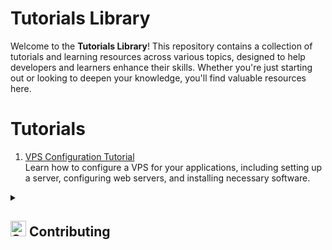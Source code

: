 # Tutorials Library

Welcome to the **Tutorials Library**! This repository contains a collection of tutorials and learning resources across various topics, designed to help developers and learners enhance their skills. Whether you're just starting out or looking to deepen your knowledge, you'll find valuable resources here.

# Tutorials

1. [VPS Configuration Tutorial](https://github.com/GylanSalih/Tutorials-Library/blob/main/HowToConfigVPS/HowToConfigVPS.md)  
   Learn how to configure a VPS for your applications, including setting up a server, configuring web servers, and installing necessary software.


<details>
  <summary><h2><img src="https://raw.githubusercontent.com/Tarikul-Islam-Anik/Animated-Fluent-Emojis/master/Emojis/Smilies/Smiling%20Cat%20with%20Heart-Eyes.png" alt="Smiling Cat with Heart-Eyes" width="25" height="25" />  Contributing</h2></summary>

We welcome contributions! If you'd like to add a new tutorial or improve an existing one, follow these steps:

1. Fork the repository
2. Create a new branch (`git checkout -b feature-name`)
3. Make your changes
4. Commit your changes (`git commit -am 'Add new tutorial'`)
5. Push to the branch (`git push origin feature-name`)
6. Create a new Pull Request

Please ensure that your tutorials are well-organized and written in Markdown.


<details>
  <summary><h2><img src="https://raw.githubusercontent.com/Tarikul-Islam-Anik/Animated-Fluent-Emojis/master/Emojis/Smilies/Smiling%20Cat%20with%20Heart-Eyes.png" alt="Smiling Cat with Heart-Eyes" width="25" height="25" />  License</h2></summary>

This repository is licensed under the MIT License - see the [LICENSE](LICENSE) file for details.

</details>

## Contact

<details>
  <summary>Click to expand</summary>

For questions, suggestions, or contributions, feel free to reach out:

- **Email**: your.email@example.com
- **Twitter**: [@yourhandle](https://twitter.com/yourhandle)

</details>
